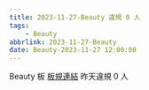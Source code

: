 ```yaml
---
title: 2023-11-27-Beauty 違規 0 人
tags:
    - Beauty
abbrlink: 2023-11-27-Beauty
date: Beauty-2023-11-27 12:00:00
---
```

Beauty 板 [板規連結](https://www.ptt.cc/bbs/Beauty/M.1630069980.A.84B.html)
昨天違規 0 人
